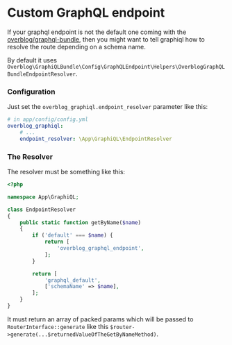 Custom GraphQL endpoint
=======

If your graphql endpoint is not the default one coming with the
[overblog/graphql-bundle](https://github.com/overblog/GraphQLBundle), then you might want to tell graphiql how to
resolve the route depending on a schema name.

By default it uses `Overblog\GraphiQLBundle\Config\GraphQLEndpoint\Helpers\OverblogGraphQLBundleEndpointResolver`.

### Configuration

Just set the `overblog_graphiql.endpoint_resolver` parameter like this:

```yaml
# in app/config/config.yml
overblog_graphiql:
    # ...
    endpoint_resolver: \App\GraphiQL\EndpointResolver
```

### The Resolver

The resolver must be something like this:

```php
<?php

namespace App\GraphiQL;

class EndpointResolver
{
    public static function getByName($name)
    {
        if ('default' === $name) {
            return [
                'overblog_graphql_endpoint',
            ];
        }

        return [
            'graphql_default',
            ['schemaName' => $name],
        ];
    }
}
```

It must return an array of packed params which will be passed to `RouterInterface::generate` like this
`$router->generate(...$returnedValueOfTheGetByNameMethod)`.
 